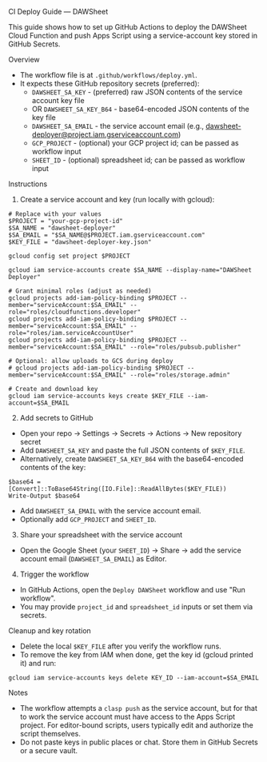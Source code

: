 CI Deploy Guide — DAWSheet

This guide shows how to set up GitHub Actions to deploy the DAWSheet Cloud Function and push Apps Script using a service-account key stored in GitHub Secrets.

Overview
- The workflow file is at `.github/workflows/deploy.yml`.
- It expects these GitHub repository secrets (preferred):
  - `DAWSHEET_SA_KEY` - (preferred) raw JSON contents of the service account key file
  - OR `DAWSHEET_SA_KEY_B64` - base64-encoded JSON contents of the key file
  - `DAWSHEET_SA_EMAIL` - the service account email (e.g., dawsheet-deployer@project.iam.gserviceaccount.com)
  - `GCP_PROJECT` - (optional) your GCP project id; can be passed as workflow input
  - `SHEET_ID` - (optional) spreadsheet id; can be passed as workflow input

Instructions
1) Create a service account and key (run locally with gcloud):

```pwsh
# Replace with your values
$PROJECT = "your-gcp-project-id"
$SA_NAME = "dawsheet-deployer"
$SA_EMAIL = "$SA_NAME@$PROJECT.iam.gserviceaccount.com"
$KEY_FILE = "dawsheet-deployer-key.json"

gcloud config set project $PROJECT

gcloud iam service-accounts create $SA_NAME --display-name="DAWSheet Deployer"

# Grant minimal roles (adjust as needed)
gcloud projects add-iam-policy-binding $PROJECT --member="serviceAccount:$SA_EMAIL" --role="roles/cloudfunctions.developer"
gcloud projects add-iam-policy-binding $PROJECT --member="serviceAccount:$SA_EMAIL" --role="roles/iam.serviceAccountUser"
gcloud projects add-iam-policy-binding $PROJECT --member="serviceAccount:$SA_EMAIL" --role="roles/pubsub.publisher"

# Optional: allow uploads to GCS during deploy
# gcloud projects add-iam-policy-binding $PROJECT --member="serviceAccount:$SA_EMAIL" --role="roles/storage.admin"

# Create and download key
gcloud iam service-accounts keys create $KEY_FILE --iam-account=$SA_EMAIL
```

2) Add secrets to GitHub
- Open your repo -> Settings -> Secrets -> Actions -> New repository secret
- Add `DAWSHEET_SA_KEY` and paste the full JSON contents of `$KEY_FILE`.
- Alternatively, create `DAWSHEET_SA_KEY_B64` with the base64-encoded contents of the key:

```pwsh
$base64 = [Convert]::ToBase64String([IO.File]::ReadAllBytes($KEY_FILE))
Write-Output $base64
```

- Add `DAWSHEET_SA_EMAIL` with the service account email.
- Optionally add `GCP_PROJECT` and `SHEET_ID`.

3) Share your spreadsheet with the service account
- Open the Google Sheet (your `SHEET_ID`) -> Share -> add the service account email (`DAWSHEET_SA_EMAIL`) as Editor.

4) Trigger the workflow
- In GitHub Actions, open the `Deploy DAWSheet` workflow and use "Run workflow".
- You may provide `project_id` and `spreadsheet_id` inputs or set them via secrets.

Cleanup and key rotation
- Delete the local `$KEY_FILE` after you verify the workflow runs.
- To remove the key from IAM when done, get the key id (gcloud printed it) and run:

```pwsh
gcloud iam service-accounts keys delete KEY_ID --iam-account=$SA_EMAIL
```

Notes
- The workflow attempts a `clasp push` as the service account, but for that to work the service account must have access to the Apps Script project. For editor-bound scripts, users typically edit and authorize the script themselves.
- Do not paste keys in public places or chat. Store them in GitHub Secrets or a secure vault.
